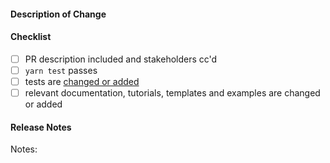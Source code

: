 #### Description of Change

<!--
Thank you for your Pull Request. Please provide a description above and review
the requirements below.

Contributors guide: https://github.com/dogu-team/gamium/blob/main/CONTRIBUTING.md
-->

#### Checklist

<!-- Remove items that do not apply. For completed items, change [ ] to [x]. -->

- [ ] PR description included and stakeholders cc'd
- [ ] `yarn test` passes
- [ ] tests are [changed or added](https://gamium.dogutech.io/docs/contributing/development-guides/testing)
- [ ] relevant documentation, tutorials, templates and examples are changed or added

#### Release Notes

Notes: <!-- Please add a one-line description for app developers to read in the release notes, or 'none' if no notes relevant to app developers. Examples and help on special cases: https://XXX/examples -->
